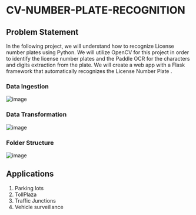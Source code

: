# CV-NUMBER-PLATE-RECOGNITION

## Problem Statement
In the following project, we will understand how to recognize License number plates using Python. We will utilize OpenCV for this project in order to identify the license number plates and the Paddle OCR for the characters and digits extraction from the plate. We will create a web app with a Flask framework that automatically recognizes the License Number Plate .

### Data Ingestion
![image](https://github.com/pranavrelds/CV-NUMBER-PLATE-RECOGNITION/assets/84423424/90406d09-30c3-4c3a-9465-66b47da291f3)

### Data Transformation
![image](https://github.com/pranavrelds/CV-NUMBER-PLATE-RECOGNITION/assets/84423424/ac5e79a8-98d2-480e-aaed-8e4426feaf38)

### Folder Structure
![image](https://github.com/pranavrelds/CV-NUMBER-PLATE-RECOGNITION/assets/84423424/8593760b-e482-400e-8855-ad42972d5216)



## Applications

1) Parking lots
2) TollPlaza
3) Traffic Junctions
4) Vehicle surveillance

